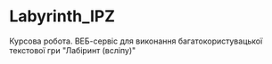 # Labyrinth_IPZ
Курсова робота. ВЕБ-сервіс для виконання багатокористувацької текстової гри "Лабіринт (всліпу)"
